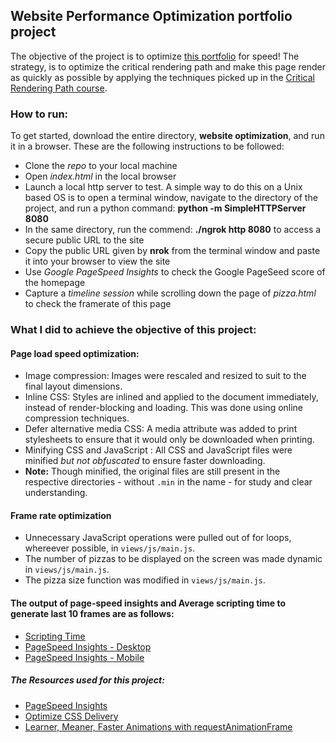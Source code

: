 ## Website Performance Optimization portfolio project

The objective of the project is to optimize [this portfolio](https://github.com/udacity/frontend-nanodegree-mobile-portfolio) for speed! The strategy, is to optimize the critical rendering path and make this page render as quickly as possible by applying the techniques picked up in the [Critical Rendering Path course](https://www.udacity.com/course/ud884).

### How to run:

To get started, download the entire directory, **website optimization**, and run it in a browser. These are the following instructions to be followed:
* Clone the _repo_ to your local machine
* Open _index.html_ in the local browser
* Launch a local http server to test. A simple way to do this on a Unix based OS is to open a terminal window, navigate to the directory of the project, and run a python command: **python -m SimpleHTTPServer 8080**
* In the same directory, run the commend: **./ngrok http 8080** to access a secure public URL to the site
* Copy the public URL given by **nrok** from the terminal window and paste it into your browser to view the site
* Use _Google PageSpeed Insights_ to check the Google PageSeed score of the homepage
* Capture a _timeline session_ while scrolling down the page of _pizza.html_ to check the framerate of this page

### What I did to achieve the objective of this project:

#### Page load speed optimization:

* Image compression: Images were rescaled and resized to suit to the final layout dimensions.
* Inline CSS: Styles are inlined and applied to the document immediately, instead of render-blocking and loading. This was done using online compression techniques.
* Defer alternative media CSS: A media attribute was added to print stylesheets to ensure that it would only be downloaded when printing.
* Minifying CSS and JavaScript : All CSS and JavaScript files were minified _but not obfuscated_ to ensure faster downloading.
* **Note:** Though minified, the original files are still present in the respective directories - without `.min` in the name - for study and clear understanding.

#### Frame rate optimization

* Unnecessary JavaScript operations were pulled out of for loops, whereever possible, in `views/js/main.js`.
* The number of pizzas to be displayed on the screen was made dynamic in `views/js/main.js`.
* The pizza size function was modified in `views/js/main.js`.

#### The output of page-speed insights and Average scripting time to generate last 10 frames are as follows:
* [Scripting Time](https://gvsrohita.github.io/website-optimization/SUPPORTING-DOCS/AVG-SCRIPTING-TIME-TO-GENERATE-LAST-10-FRAMES.png)
* [PageSpeed Insights - Desktop](https://gvsrohita.github.io/website-optimization/SUPPORTING-DOCS/pagespeed%20insight%20-%20Desktop.jpg)
* [PageSpeed Insights - Mobile](https://gvsrohita.github.io/website-optimization/SUPPORTING-DOCS/pagespeed%20insight%20-%20Mobile.jpg)

##### The Resources used for this project:

* [PageSpeed Insights](https://developers.google.com/speed/pagespeed/insights/)
* [Optimize CSS Delivery](https://developers.google.com/speed/docs/insights/OptimizeCSSDelivery)
* [Learner, Meaner, Faster Animations with requestAnimationFrame](https://www.html5rocks.com/en/tutorials/speed/animations/)
